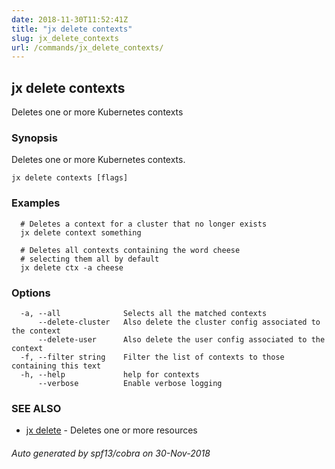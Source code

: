 ```yaml
---
date: 2018-11-30T11:52:41Z
title: "jx delete contexts"
slug: jx_delete_contexts
url: /commands/jx_delete_contexts/
---
```

## jx delete contexts

Deletes one or more Kubernetes contexts

### Synopsis

Deletes one or more Kubernetes contexts.

```
jx delete contexts [flags]
```

### Examples

```
  # Deletes a context for a cluster that no longer exists
  jx delete context something
  
  # Deletes all contexts containing the word cheese
  # selecting them all by default
  jx delete ctx -a cheese
```

### Options

```
  -a, --all              Selects all the matched contexts
      --delete-cluster   Also delete the cluster config associated to the context
      --delete-user      Also delete the user config associated to the context
  -f, --filter string    Filter the list of contexts to those containing this text
  -h, --help             help for contexts
      --verbose          Enable verbose logging
```

### SEE ALSO

* [jx delete](/commands/jx_delete/)	 - Deletes one or more resources

###### Auto generated by spf13/cobra on 30-Nov-2018
